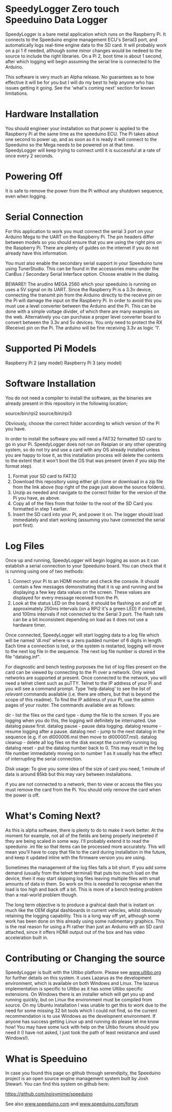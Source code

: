 SpeedyLogger Zero touch Speeduino Data Logger
=============================================

SpeedyLogger is a bare metal application which runs on the Raspberry Pi. It connects to the Speeduino engine management ECU's Serial3 port, and automatically logs real-time engine data to the SD card. It will probably work on a pi 1 if needed, although some minor changes would be nedeed to the source to include the right libraries. On a Pi 2, boot time is about 1 second, after which logging will begin assuming the serial line is connected to the Arduino.

This software is very much an Alpha release. No guarantees as to how effective it will be for you but I will do my best to help anyone who has issues getting it going. See the 'what's coming next' section for known limitations.

Hardware Installation
=====================

You should engineer your installation so that power is applied to the Raspberry Pi at the same time as the speeduino ECU. The Pi takes about one second to power up, and as soon as it is ready it will connect to the Speeduino so the Mega needs to be powered on at that time. SpeedyLogger will keep trying to connect until it is successful at a rate of once every 2 seconds.

Powering Off
============

It is safe to remove the power from the Pi without any shutdown sequence, even when logging.

Serial Connection
=================

For this application to work you must connect the serial 3 port on your Arduino Mega to the UART on the Raspberry Pi. The pin headers differ between models so you should ensure that you are using the right pins on the Raspberry Pi. There are plenty of guides on the internet if you do not already have this information.

You must also enable the secondary serial support in your Speeduino tune using TunerStudio. This can be found in the accessories menu under the CanBus / Secondary Serial Interface option. Choose enable in the dialog. 

BEWARE!! The arudino MEGA 2560 which your speeduino is running on uses a 5V signal on its UART. Since the Raspberry Pi is a 3.3v device, connecting the transmit pin from the Arduino directly to the receive pin on the Pi will damage the input on the Raspberry Pi. In order to avoid this you must use a level converter between the Arduino and the Pi. This can be done with a simple voltage divider, of which there are many examples on the web. Alternatively you can purchase a proper level converter board to convert between the 3.3v and 5v devices. You only need to protect the RX (Receive) pin on the Pi. The arduino will be fine receiving 3.3v as logic '1'.

Supported Pi Models
===================

Raspberry Pi 2 (any model)
Raspberry Pi 3 (any model)

Software Installation
=====================

You do not need a compiler to install the software, as the binaries are already present in this repository in the following location;

source/bin/rpi2
source/bin/rpi3

Obviously, choose the correct folder according to which version of the Pi you have.

In order to install the software you will need a FAT32 formatted SD card to go in your Pi. SpeedyLogger does not run on Raspian or any other operating system, so do not try and use a card with any OS already installed unless you are happy to lose it, as this installation process will delete the contents to the extent that it won't boot the OS that was present (even if you skip the format step). 

1. Format your SD card to FAT32
2. Download this repository using either git clone or download in a zip file from the link above (top right of the page just above the source folders).
3. Unzip as needed and navigate to the correct folder for the version of the Pi you have, as above.
4. Copy all of the files from that folder to the root of the SD Card you formatted in step 1 earlier.
5. Insert the SD card into your Pi, and power it on. The logger should load immediately and start working (assuming you have connected the serial port first).

Log Files
=========

Once up and running, SpeedyLogger will begin logging as soon as it can establish a serial connection to your Speeduino board. You can check that it is running using one of two methods:

1. Connect your Pi to an HDMI monitor and check the console. It should contain a few messages demonstrating that it is up and running and be displaying a few key data values on the screen. These values are displayed for every message received from the Pi.
2. Look at the status LED on the board; it should be flashing on and off at approximately 250ms intervals (on a RPi2 it's a green LED) if connected, and 100ms intervals if not connected to the Serial 3 port. The flash rate can be a bit inconsistent depending on load as it does not use a hardware timer.

Once connected, SpeedyLogger will start logging data to a log file which will be named 'dl<number>.msl' where <number> is a zero padded number of 6 digits in length. Each time a connection is lost, or the system is restarted, logging will move to the next log file in the sequence. The next log file number is stored in the file "datalog.inf".

For diagnostic and bench testing purposes the list of log files present on the card can be viewed by connecting to the Pi over a network. Only wired networks are supported at present. Once connected to the network, you will need a telnet client such as puTTY. Telnet to the IP address of your Pi and you will see a command prompt. Type 'help datalog' to see the list of *relevant* commands available (i.e. there are others, but that is beyond the scope of this readme). To find the IP address of your Pi, use the admin pages of your router. The commands available are as follows:

dir - list the files on the card
type <filename>  - dump the file to the screen. If you are logging when you do this, the logging will definitely be interrupted. Use datalog pause first.
datalog pause - pause data logging.
datalog resume - resume logging after a pause.
datalog next - jump to the next datalog in the sequence (e.g. if on dl000006.msl then move to dl000007.msl).
datalog cleanup - delete all log files on the disk except the currently running log
datalog reset - put the datalog number back to 0. This may result in the log file number immediately moving on to number 1 as it usually has the effect of interrupting the serial connection. 

Disk usage: To give you some idea of the size of card you need, 1 minute of data is around 85kb but this may vary between installations.

if you are not connected to a network, then to view or access the files you must remove the card from the Pi. You should only remove the card when the power is off.

What's Coming Next?
===================

As this is alpha software, there is plenty to do to make it work better. At the moment for example, not all of the fields are being properly inerpreted if they are being scaled in some way. I'll probably extend it to read the speeduino .ini file so that items can be processed more accurately. This will mean you'll have to copy that file to the card during installation in the future, and keep it updated inline with the firmware version you are using.

Sometimes the management of the log files falls a bit short. If you add some demand (usually from the telnet terminal) that puts too much load on the device, then it may start skipping log files leaving multiple files with small amounts of data in them. So work on this is needed to recognise when the load is too high and back off a bit. This is more of a bench testing problem than a real-world problem though.

The long term objective is to produce a grahical dash that is instant on much like the OEM digital dashboards in current vehicles, whilst obviously retaining the logging capability. This is a long way off yet, although some work has been done on this already using some rudimentary graphics. This is the real reason for using a Pi rather than just an Arduino with an SD card attached, since it offers HDMI output out of the box and has video acceleration built in.

Contributing or Changing the source
===================================

SpeedyLogger is built with the Ultibo platform. Please see www.ultibo.org for further details on this system. It uses Lazarus as the development environment, which is available on both Windows and Linux. The lazarus implementation is specific to Ultibo as it has some Ultibo specific extensions. On Windows there is an installer which will get you up and running quickly, but on Linux the environment must be compiled from source. On my Ubuntu installation I was unable to get this to work due to the need for some missing 32 bit tools which I could not find, so the current recommendation is to use Windows as the developnent environment.   If anyone has success getting Linux up and running do please let me know how! You may have some luck with help on the Ultibo forums should you need it (I have not asked, I just took the path of least resistance and used Windows!).


What is Speeduino
=================

In case you found this page on github through serendipity, the Speeduino project is an open source engine management system built by Josh Stewart. You can find this system on github here:

https://github.com/noisymime/speeduino

See also www.speeduino.com and www.speeduino.com/forum

